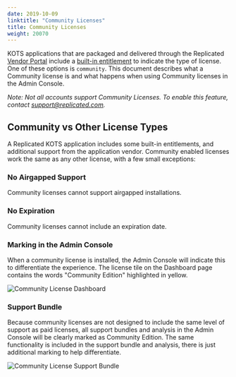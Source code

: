 ```yaml
---
date: 2019-10-09
linktitle: "Community Licenses"
title: Community Licenses
weight: 20070
---
```


KOTS applications that are packaged and delivered through the Replicated [Vendor Portal](https://vendor.replicated.com) include a [built-in entitlement](/vendor/entitlements/built-in-entitlements/) to indicate the type of license.
One of these options is `community`.
This document describes what a Community license is and what happens when using Community licenses in the Admin Console.

*Note: Not all accounts support Community Licenses. To enable this feature, contact [support@replicated.com](mailto:support@replicated.com).*

## Community vs Other License Types

A Replicated KOTS application includes some built-in entitlements, and additional support from the application vendor.
Community enabled licenses work the same as any other license, with a few small exceptions:

### No Airgapped Support
Community licenses cannot support airgapped installations.

### No Expiration
Community licenses cannot include an expiration date.

### Marking in the Admin Console
When a community license is installed, the Admin Console will indicate this to differentiate the experience.
The license tile on the Dashboard page contains the words "Community Edition" highlighted in yellow.

![Community License Dashboard](/images/community-license-dashboard.png)


### Support Bundle
Because community licenses are not designed to include the same level of support as paid licenses, all support bundles and analysis in the Admin Console will be clearly marked as Community Edition.
The same functionality is included in the support bundle and analysis, there is just additional marking to help differentiate.


![Community License Support Bundle](/images/community-license-bundle.png)
